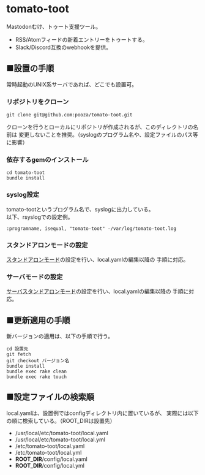# tomato-toot

Mastodonむけ、トゥート支援ツール。

- RSS/Atomフィードの新着エントリーをトゥートする。
- Slack/Discord互換のwebhookを提供。

## ■設置の手順

常時起動のUNIX系サーバであれば、どこでも設置可。

### リポジトリをクローン

```
git clone git@github.com:pooza/tomato-toot.git
```

クローンを行うとローカルにリポジトリが作成されるが、このディレクトリの名前は
変更しないことを推奨。（syslogのプログラム名や、設定ファイルのパス等に影響）

### 依存するgemのインストール

```
cd tomato-toot
bundle install
```

### syslog設定

tomato-tootというプログラム名で、syslogに出力している。  
以下、rsyslogでの設定例。

```
:programname, isequal, "tomato-toot" -/var/log/tomato-toot.log
```

### スタンドアロンモードの設定

[スタンドアロンモード](doc/standalone.md)の設定を行い、local.yamlの編集以降の
手順に対応。

### サーバモードの設定

[サーバスタンドアロンモード](doc/server.md)の設定を行い、local.yamlの編集以降の
手順に対応。

## ■更新適用の手順

新バージョンの適用は、以下の手順で行う。

```
cd 設置先
git fetch
git checkout バージョン名
bundle install
bundle exec rake clean
bundle exec rake touch
```

## ■設定ファイルの検索順

local.yamlは、設置例ではconfigディレクトリ内に置いているが、
実際には以下の順に検索している。（ROOT_DIRは設置先）

- /usr/local/etc/tomato-toot/local.yaml
- /usr/local/etc/tomato-toot/local.yml
- /etc/tomato-toot/local.yaml
- /etc/tomato-toot/local.yml
- __ROOT_DIR__/config/local.yaml
- __ROOT_DIR__/config/local.yml
